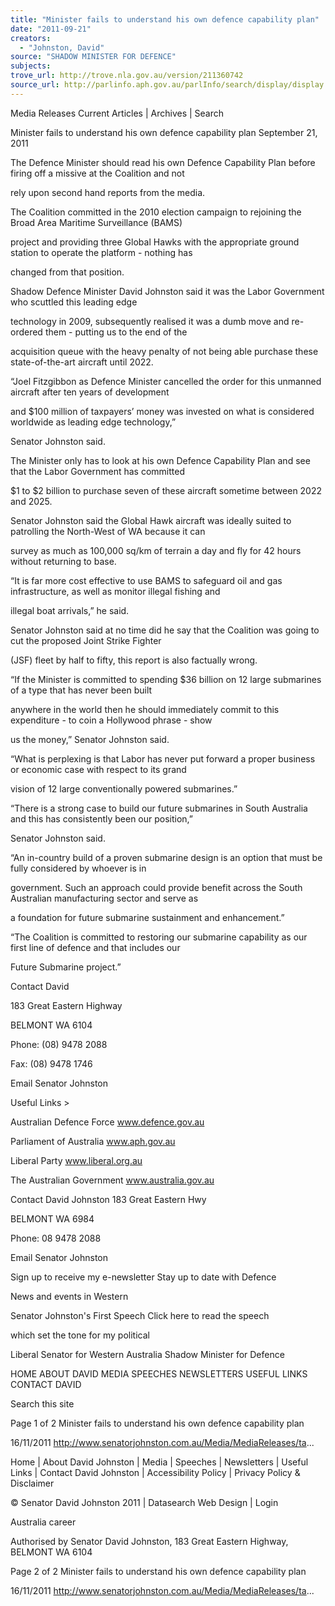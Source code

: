 ```yaml
---
title: "Minister fails to understand his own defence capability plan"
date: "2011-09-21"
creators:
  - "Johnston, David"
source: "SHADOW MINISTER FOR DEFENCE"
subjects:
trove_url: http://trove.nla.gov.au/version/211360742
source_url: http://parlinfo.aph.gov.au/parlInfo/search/display/display.w3p;query=Id%3A%22media/pressrel/1230123%22
---
```


 Media Releases  Current Articles | Archives | Search  

 Minister fails to understand his own defence  capability plan   September 21, 2011 

 The Defence Minister should read his own Defence Capability Plan before firing off a missive at the Coalition and not 

 rely upon second hand reports from the media. 

 

 The Coalition committed in the 2010 election campaign to rejoining the Broad Area Maritime Surveillance (BAMS) 

 project and providing three Global Hawks with the appropriate ground station to operate the platform - nothing has 

 changed from that position. 

 

 Shadow Defence Minister David Johnston said it was the Labor Government who scuttled this leading edge 

 technology in 2009, subsequently realised it was a dumb move and re-ordered them - putting us to the end of the 

 acquisition queue with the heavy penalty of not being able purchase these state-of-the-art aircraft until 2022.  

 

 “Joel Fitzgibbon as Defence Minister cancelled the order for this unmanned aircraft after ten years of development 

 and $100 million of taxpayers’ money was invested on what is considered worldwide as leading edge technology,” 

 Senator Johnston said. 

 

 The Minister only has to look at his own Defence Capability Plan and see that the Labor Government has committed 

 $1 to $2 billion to purchase seven of these aircraft sometime between 2022 and 2025. 

 

 Senator Johnston said the Global Hawk aircraft was ideally suited to patrolling the North-West of WA because it can 

 survey as much as 100,000 sq/km of terrain a day and fly for 42 hours without returning to base. 

 

 “It is far more cost effective to use BAMS to safeguard oil and gas infrastructure, as well as monitor illegal fishing and 

 illegal boat arrivals,” he said. 

 

 Senator Johnston said at no time did he say that the Coalition was going to cut the proposed Joint Strike Fighter 

 (JSF)  fleet by half to fifty, this report is also factually wrong. 

 

 “If the Minister is committed to spending $36 billion on 12 large submarines of a type that has never been built 

 anywhere in the world then he should immediately commit to this expenditure - to coin a Hollywood phrase - show 

 us the money,” Senator Johnston said. 

 

 “What is perplexing is that Labor has never put forward a proper business or economic case with respect to its grand 

 vision of 12 large conventionally powered submarines.”  

 

 “There is a strong case to build our future submarines in South Australia and this has consistently been our position,” 

 Senator Johnston said. 

 

  “An in-country build of a proven submarine design is an option that must be fully considered by whoever is in 

 government. Such an approach could provide benefit across the South Australian manufacturing sector and serve as 

 a foundation for future submarine sustainment and enhancement.” 

 

 “The Coalition is committed to restoring our submarine capability as our first line of defence and that includes our 

 Future Submarine project.”  

 

 Contact David   

 183 Great Eastern Highway 

 BELMONT WA 6104 

 Phone:  (08) 9478 2088 

 Fax:  (08) 9478 1746  

 

 Email Senator Johnston 

 Useful Links > 

 Australian Defence Force   www.defence.gov.au  

 Parliament of Australia   www.aph.gov.au  

 Liberal Party   www.liberal.org.au  

 The Australian Government   www.australia.gov.au  

 Contact David Johnston  183 Great Eastern Hwy 

 BELMONT WA 6984 

 Phone: 08 9478 2088 

 Email Senator Johnston 

 Sign up to receive  my e-newsletter  Stay up to date with Defence 

 News and events in Western 

 Senator Johnston's  First Speech  Click here to read the speech 

 which set the tone for my political 

 Liberal Senator for Western Australia Shadow Minister for Defence

 HOME ABOUT DAVID MEDIA SPEECHES NEWSLETTERS USEFUL LINKS CONTACT DAVID

 Search this site  

 Page 1 of 2 Minister fails to understand his own defence capability plan

 16/11/2011 http://www.senatorjohnston.com.au/Media/MediaReleases/ta...

 Home | About David Johnston | Media | Speeches | Newsletters | Useful Links | Contact David Johnston | Accessibility Policy | Privacy Policy & Disclaimer 

 © Senator David Johnston 2011 | Datasearch Web Design | Login  

 Australia  career  

 Authorised by Senator David Johnston, 183 Great Eastern Highway, BELMONT WA 6104  

 Page 2 of 2 Minister fails to understand his own defence capability plan

 16/11/2011 http://www.senatorjohnston.com.au/Media/MediaReleases/ta...

